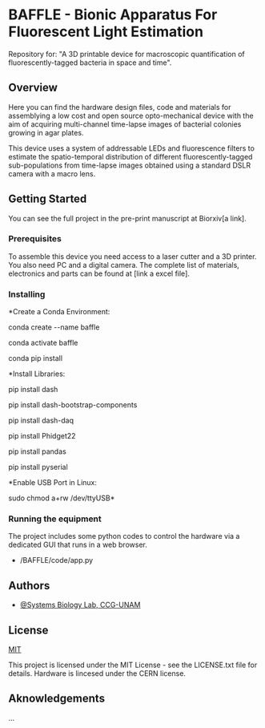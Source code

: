 
# BAFFLE - Bionic Apparatus For Fluorescent Light Estimation

Repository for: "A 3D printable device for macroscopic quantification of fluorescently-tagged bacteria in space and time".


## Overview

Here you can find the hardware design files, code and materials for assemblying a low cost and open source opto-mechanical device with the aim of acquiring multi-channel time-lapse images of bacterial colonies growing in agar plates.  

This device uses a system of addressable LEDs and fluorescence filters to estimate the spatio-temporal distribution of different fluorescently-tagged sub-populations from time-lapse images obtained using a standard DSLR camera with a macro lens.
## Getting Started

You can see the full project in the pre-print manuscript at Biorxiv[a link].

### Prerequisites

To assemble this device you need access to a laser cutter and a 3D printer. You also need PC and a digital camera. The complete list of materials, electronics and parts can be found at [link a excel file].

### Installing

*Create a Conda Environment:

conda create --name baffle

conda activate baffle

conda pip install

*Install Libraries:

pip install dash

pip install dash-bootstrap-components

pip install dash-daq

pip install Phidget22

pip install pandas

pip install pyserial


*Enable USB Port in Linux:

sudo chmod a+rw /dev/ttyUSB*

### Running the equipment

The project includes some python codes to control the hardware via a dedicated GUI that runs in a web browser.

- /BAFFLE/code/app.py 


## Authors

- [@Systems Biology Lab, CCG-UNAM](https://github.com/ccg-esb-lab)


## License

[MIT](https://choosealicense.com/licenses/mit/)

This project is licensed under the MIT License - see the LICENSE.txt file for details. Hardware is lincesed under the CERN license.


## Aknowledgements

...
